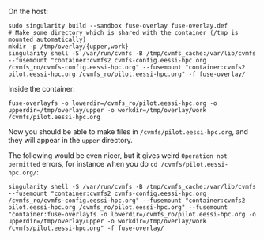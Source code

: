 On the host:
```
sudo singularity build --sandbox fuse-overlay fuse-overlay.def
# Make some directory which is shared with the container (/tmp is mounted automatically)
mkdir -p /tmp/overlay/{upper,work}
singularity shell -S /var/run/cvmfs -B /tmp/cvmfs_cache:/var/lib/cvmfs --fusemount "container:cvmfs2 cvmfs-config.eessi-hpc.org /cvmfs_ro/cvmfs-config.eessi-hpc.org" --fusemount "container:cvmfs2 pilot.eessi-hpc.org /cvmfs_ro/pilot.eessi-hpc.org" -f fuse-overlay/
```

Inside the container:
```
fuse-overlayfs -o lowerdir=/cvmfs_ro/pilot.eessi-hpc.org -o upperdir=/tmp/overlay/upper -o workdir=/tmp/overlay/work /cvmfs/pilot.eessi-hpc.org
```

Now you should be able to make files in `/cvmfs/pilot.eessi-hpc.org`, and they will appear in the `upper` directory.


The following would be even nicer, but it gives weird `Operation not permitted` errors, for instance when you do `cd /cvmfs/pilot.eessi-hpc.org/`:
```
singularity shell -S /var/run/cvmfs -B /tmp/cvmfs_cache:/var/lib/cvmfs --fusemount "container:cvmfs2 cvmfs-config.eessi-hpc.org /cvmfs_ro/cvmfs-config.eessi-hpc.org" --fusemount "container:cvmfs2 pilot.eessi-hpc.org /cvmfs_ro/pilot.eessi-hpc.org" --fusemount "container:fuse-overlayfs -o lowerdir=/cvmfs_ro/pilot.eessi-hpc.org -o upperdir=/tmp/overlay/upper -o workdir=/tmp/overlay/work /cvmfs/pilot.eessi-hpc.org" -f fuse-overlay/
```
